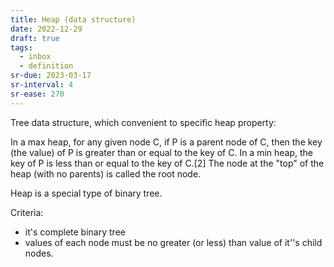 ```yaml
---
title: Heap (data structure)
date: 2022-12-29
draft: true
tags:
  - inbox
  - definition
sr-due: 2023-03-17
sr-interval: 4
sr-ease: 270
---
```


Tree data structure, which convenient to specific heap property:

In a max heap, for any given node C, if P is a parent node of C, then the key
(the value) of P is greater than or equal to the key of C. In a min heap, the
key of P is less than or equal to the key of C.\[2\] The node at the \"top\" of
the heap (with no parents) is called the root node.

Heap is a special type of binary tree.

Criteria:

- it\'s complete binary tree
- values of each node must be no greater (or less) than value of it\'\'s child
  nodes.
